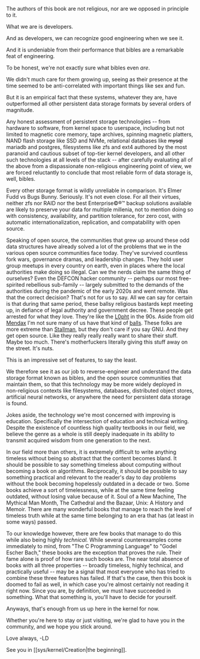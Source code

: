 The authors of this book are not religious, nor are we opposed in principle to it.

What we are is developers.

And as developers, we can recognize good engineering when we see it.

And it is undeniable from their performance that bibles are a remarkable feat of engineering.

To be honest, we're not exactly sure what bibles even _are_.

We didn't much care for them growing up, seeing as their presence at the time seemed to be anti-correlated with important things like sex and fun.

But it is an empirical fact that these systems, whatever they are, have outperformed all other persistent data storage formats by several orders of magnitude.

Any honest assessment of persistent storage technologies -- from hardware to software, from kernel space to userspace, including but not limited to magnetic core memory, tape archives, spinning magnetic platters, NAND flash storage like SSD and NVMe, relational databases like ~~mysql~~ mariadb and postgres, filesystems like zfs and ext4 authored by the most paranoid and cautious subset of top-tier kernel developers, and all other such technologies at all levels of the stack -- after carefully evaluating all of the above from a dispassionate non-religious engineering point of view, we are forced reluctantly to conclude that most reliable form of data storage is, well, bibles.

Every other storage format is wildly unreliable in comparison. It's Elmer Fudd vs Bugs Bunny. Seriously. It's not even close. For all their virtues, neither zfs nor RAID nor the best Enterprise©®™ backup solutions available are likely to preserve your data for multiple millenia, not to mention doing so with consistency, availability, and partition tolerance, for zero cost, with automatic internationalization, replication, and compatability with open source.

Speaking of open source, the communities that grew up around these odd data structures have already solved a lot of the problems that we in the various open source communities face today. They've survived countless fork wars, governance dramas, and leadership changes. They hold user group meetups in every country on earth, even in places where the local authorities make doing so illegal. Can we the nerds claim the same thing of ourselves? Even the DEFCON hacker community -- perhaps our most free-spirited rebellious sub-family -- largely submitted to the demands of the authorities during the pandemic of the early 2020s and went remote. Was that the correct decision? That's not for us to say. All we can say for certain is that during that same period, these ballsy religious bastards kept meeting up, in defiance of legal authority and government decree. These people get arrested for what they love. They're like the [L0pht](https://en.wikipedia.org/wiki/L0pht) in the 90s. Aside from old [Mendax](https://time.com/archive/6950549/wikileaks-founder-julian-assange/) I'm not sure many of us have that kind of [balls](https://www.urbandictionary.com/define.php?term=Balls). These folks are more extreme than [Stallman](https://rms.sexy/), but they don't care if you say GNU. And they get open source. Like they really really really want to share their stuff. Maybe too much. There's motherfuckers literally giving this stuff away on the street. It's nuts.

This is an impressive set of features, to say the least.

We therefore see it as our job to reverse-engineer and understand the data storage format known as bibles, and the open source communities that maintain them, so that this technology may be more widely deployed in non-religious contexts like filesystems, databases, distributed object stores, artificial neural networks, or anywhere the need for persistent data storage is found.

Jokes aside, the technology we're most concerned with improving is education. Specifically the intersection of education and technical writing. Despite the existence of countless high quality textbooks in our field, we believe the genre as a whole is still deeply inadequate in its ability to transmit acquired wisdom from one generation to the next.

In our field more than others, it is extremely difficult to write anything timeless without being so abstract that the content becomes bland. It should be possible to say something timeless about computing without becoming a book on algorithms. Reciprocally, it should be possible to say something practical and relevant to the reader's day to day problems without the book becoming hopelessly outdated in a decade or two. Some books achieve a sort of timelessness, while at the same time feeling outdated, without losing value because of it. Soul of a New Machine, The Mythical Man Month, The Cathedral and the Bazaar, Unix: A History and Memoir. There are many wonderful books that manage to reach the level of timeless truth while at the same time belonging to an era that has (at least in some ways) passed.

To our knowledge however, there are few books that manage to do this while also being highly _technical._ While several counterexamples come immediately to mind, from "The C Programming Language" to "Godel Escher Bach," these books are the exception that proves the rule. Their fame alone is proof of how rare such books are. The near total absence of books with all three properties -- broadly timeless, highly technical, and practically useful -- may be a signal that most everyone who has tried to combine these three features has failed. If that's the case, then this book is doomed to fail as well, in which case you're almost certainly not reading it right now. Since you are, by definition, we must have succeeded in something. What that something is, you'll have to decide for yourself.

Anyways, that's enough from us up here in the kernel for now.

Whether you're here to stay or just visiting, we're glad to have you in the community, and we hope you stick around.

Love always,
-LD

See you in [[sys/kernel/Creation|the beginning]].
